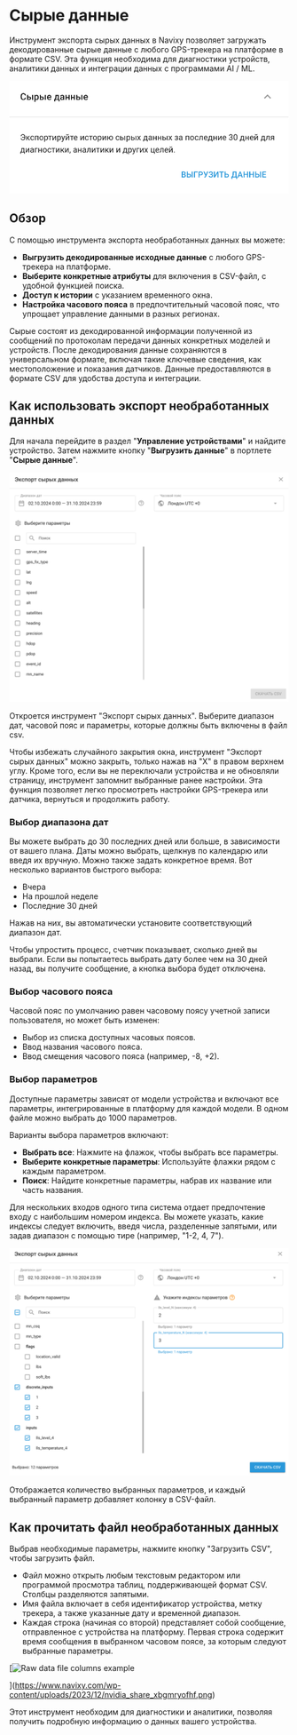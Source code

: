 # Сырые данные

Инструмент экспорта сырых данных в Navixy позволяет загружать декодированные сырые данные с любого GPS-трекера на платформе в формате CSV. Эта функция необходима для диагностики устройств, аналитики данных и интеграции данных с программами AI / ML.

![image-20241031-103049.png](attachments/image-20241031-103049.png)

## Обзор

С помощью инструмента экспорта необработанных данных вы можете:

- **Выгрузить декодированные исходные данные** с любого GPS-трекера на платформе.
- **Выберите конкретные атрибуты** для включения в CSV-файл, с удобной функцией поиска.
- **Доступ к истории** с указанием временного окна.
- **Настройка часового пояса** в предпочтительный часовой пояс, что упрощает управление данными в разных регионах.

Сырые состоят из декодированной информации полученной из сообщений по протоколам передачи данных конкретных моделей и устройств. После декодирования данные сохраняются в универсальном формате, включая такие ключевые сведения, как местоположение и показания датчиков. Данные предоставляются в формате CSV для удобства доступа и интеграции.

## Как использовать экспорт необработанных данных

Для начала перейдите в раздел "**Управление устройствами**" и найдите устройство. Затем нажмите кнопку "**Выгрузить данные**" в портлете "**Сырые данные**".

![image-20241031-103123.png](attachments/image-20241031-103123.png)

Откроется инструмент "Экспорт сырых данных". Выберите диапазон дат, часовой пояс и параметры, которые должны быть включены в файл csv.

Чтобы избежать случайного закрытия окна, инструмент "Экспорт сырых данных" можно закрыть, только нажав на "X" в правом верхнем углу. Кроме того, если вы не переключали устройства и не обновляли страницу, инструмент запомнит выбранные ранее настройки. Эта функция позволяет легко просмотреть настройки GPS-трекера или датчика, вернуться и продолжить работу.

### Выбор диапазона дат

Вы можете выбрать до 30 последних дней или больше, в зависимости от вашего плана. Даты можно выбрать, щелкнув по календарю или введя их вручную. Можно также задать конкретное время. Вот несколько вариантов быстрого выбора:

- Вчера
- На прошлой неделе
- Последние 30 дней

Нажав на них, вы автоматически установите соответствующий диапазон дат.

Чтобы упростить процесс, счетчик показывает, сколько дней вы выбрали. Если вы попытаетесь выбрать дату более чем на 30 дней назад, вы получите сообщение, а кнопка выбора будет отключена.

### Выбор часового пояса

Часовой пояс по умолчанию равен часовому поясу учетной записи пользователя, но может быть изменен:

- Выбор из списка доступных часовых поясов.
- Ввод названия часового пояса.
- Ввод смещения часового пояса (например, -8, +2).

### Выбор параметров

Доступные параметры зависят от модели устройства и включают все параметры, интегрированные в платформу для каждой модели. В одном файле можно выбрать до 1000 параметров.

Варианты выбора параметров включают:

- **Выбрать все**: Нажмите на флажок, чтобы выбрать все параметры.
- **Выберите конкретные параметры**: Используйте флажки рядом с каждым параметром.
- **Поиск**: Найдите конкретные параметры, набрав их название или часть названия.

Для нескольких входов одного типа система отдает предпочтение входу с наибольшим номером индекса. Вы можете указать, какие индексы следует включить, введя числа, разделенные запятыми, или задав диапазон с помощью тире (например, "1-2, 4, 7").

![image-20241031-103524.png](attachments/image-20241031-103524.png)

Отображается количество выбранных параметров, и каждый выбранный параметр добавляет колонку в CSV-файл.

## Как прочитать файл необработанных данных

Выбрав необходимые параметры, нажмите кнопку "Загрузить CSV", чтобы загрузить файл.

- Файл можно открыть любым текстовым редактором или программой просмотра таблиц, поддерживающей формат CSV. Столбцы разделяются запятыми.
- Имя файла включает в себя идентификатор устройства, метку трекера, а также указанные дату и временной диапазон.
- Каждая строка (начиная со второй) представляет собой сообщение, отправленное с устройства на платформу. Первая строка содержит время сообщения в выбранном часовом поясе, за которым следуют выбранные параметры.

[![Raw data file columns example](https://www.navixy.com/wp-content/uploads/2023/12/nvidia_share_xbgmryofhf.png)

](https://www.navixy.com/wp-content/uploads/2023/12/nvidia_share_xbgmryofhf.png)

Этот инструмент необходим для диагностики и аналитики, позволяя получить подробную информацию о данных вашего устройства.